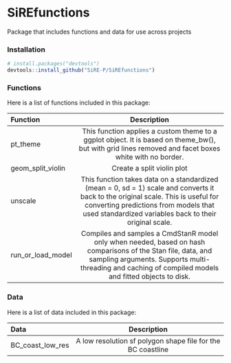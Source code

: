# SiREfunctions

Package that includes functions and data for use across projects

### Installation


```r
# install.packages("devtools")
devtools::install_github("SiRE-P/SiREfunctions")
```

### Functions
Here is a list of functions included in this package:

| **Function**         | **Description** |
| :---                 | :----:          |
| pt_theme             | This function applies a custom theme to a ggplot object. It is based on theme_bw(), but with grid lines removed and facet boxes white with no border. |
| geom_split_violin    | Create a split violin plot |
| unscale              | This function takes data on a standardized (mean = 0, sd = 1) scale and converts it back to the original scale. This is useful for converting predictions from models that used standardized variables back to their original scale. |
| run_or_load_model    | Compiles and samples a CmdStanR model only when needed, based on hash comparisons of the Stan file, data, and sampling arguments. Supports multi-threading and caching of compiled models and fitted objects to disk. |


### Data
Here is a list of data included in this package:

| **Data** | **Description** |
| :---         |    :----:       |
| BC_coast_low_res    | A low resolution sf polygon shape file for the BC coastline |
